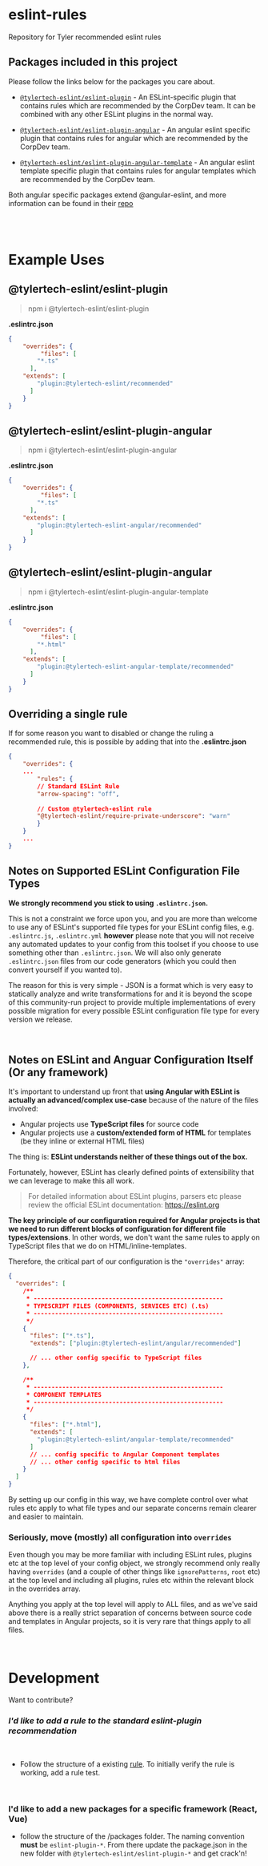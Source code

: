 # eslint-rules
Repository for Tyler recommended eslint rules


## Packages included in this project

Please follow the links below for the packages you care about.

- [`@tylertech-eslint/eslint-plugin`](./packages/eslint-plugin/) - An ESLint-specific plugin that contains rules which are recommended by the CorpDev team. It can be combined with any other ESLint plugins in the normal way.

- [`@tylertech-eslint/eslint-plugin-angular`](./packages/eslint-plugin-angular/) - An angular eslint specific plugin that contains rules for angular which are recommended by the CorpDev team.

- [`@tylertech-eslint/eslint-plugin-angular-template`](./packages/eslint-plugin-angular-template/) - An angular eslint template specific plugin that contains rules for angular templates which are recommended by the CorpDev team.

Both angular specific packages extend @angular-eslint, and more information can be found in their [repo](https://github.com/angular-eslint/angular-eslint)

<br>
<br>

# Example Uses
## @tylertech-eslint/eslint-plugin

> npm i @tylertech-eslint/eslint-plugin

**.eslintrc.json**
``` JSON
{
    "overrides": {
         "files": [
        "*.ts"
      ],
    "extends": [
        "plugin:@tylertech-eslint/recommended"
      ]
    }
}
```

## @tylertech-eslint/eslint-plugin-angular

> npm i @tylertech-eslint/eslint-plugin-angular

**.eslintrc.json**
``` JSON
{
    "overrides": {
         "files": [
        "*.ts"
      ],
    "extends": [
        "plugin:@tylertech-eslint-angular/recommended"
      ]
    }
}
```

## @tylertech-eslint/eslint-plugin-angular

> npm i @tylertech-eslint/eslint-plugin-angular-template

**.eslintrc.json**
``` JSON
{
    "overrides": {
         "files": [
        "*.html"
      ],
    "extends": [
        "plugin:@tylertech-eslint-angular-template/recommended"
      ]
    }
}
```

## Overriding a single rule
If for some reason you want to disabled or change the ruling a recommended rule, this is possible by adding that into the **.eslintrc.json**
``` JSON
{
    "overrides": {
    ...
        "rules": {
        // Standard ESLint Rule
        "arrow-spacing": "off",
        
        // Custom @tylertech-eslint rule
        "@tylertech-eslint/require-private-underscore": "warn"
        }
    }
    ...
}
```

## Notes on Supported ESLint Configuration File Types

**We strongly recommend you stick to using `.eslintrc.json`.**

This is not a constraint we force upon you, and you are more than welcome to use any of ESLint's supported file types for your ESLint config files, e.g. `.eslintrc.js`, `.eslintrc.yml` **however** please note that you will not receive any automated updates to your config from this toolset if you choose to use something other than `.eslintrc.json`. We will also only generate `.eslintrc.json` files from our code generators (which you could then convert yourself if you wanted to).

The reason for this is very simple - JSON is a format which is very easy to statically analyze and write transformations for and it is beyond the scope of this community-run project to provide multiple implementations of every possible migration for every possible ESLint configuration file type for every version we release.

<br>

## Notes on ESLint and Anguar Configuration Itself (Or any framework)

It's important to understand up front that **using Angular with ESLint is actually an advanced/complex use-case** because of the nature of the files involved:

- Angular projects use **TypeScript files** for source code
- Angular projects use a **custom/extended form of HTML** for templates (be they inline or external HTML files)

The thing is: **ESLint understands neither of these things out of the box.**

Fortunately, however, ESLint has clearly defined points of extensibility that we can leverage to make this all work.

> For detailed information about ESLint plugins, parsers etc please review the official ESLint documentation: https://eslint.org

**The key principle of our configuration required for Angular projects is that we need to run different blocks of configuration for different file types/extensions**. In other words, we don't want the same rules to apply on TypeScript files that we do on HTML/inline-templates.

Therefore, the critical part of our configuration is the `"overrides"` array:

```json
{
  "overrides": [
    /**
     * -----------------------------------------------------
     * TYPESCRIPT FILES (COMPONENTS, SERVICES ETC) (.ts)
     * -----------------------------------------------------
     */
    {
      "files": ["*.ts"],
      "extends": ["plugin:@tylertech-eslint/angular/recommended"]

      // ... other config specific to TypeScript files
    },

    /**
     * -----------------------------------------------------
     * COMPONENT TEMPLATES
     * -----------------------------------------------------
     */
    {
      "files": ["*.html"],
      "extends": [
        "plugin:@tylertech-eslint/angular-template/recommended"
      ]
      // ... config specific to Angular Component templates
      // ... other config specific to html files
    }
  ]
}
```

By setting up our config in this way, we have complete control over what rules etc apply to what file types and our separate concerns remain clearer and easier to maintain.

### Seriously, move (mostly) all configuration into `overrides`

Even though you may be more familiar with including ESLint rules, plugins etc at the top level of your config object, we strongly recommend only really having `overrides` (and a couple of other things like `ignorePatterns`, `root` etc) at the top level and including all plugins, rules etc within the relevant block in the overrides array.

Anything you apply at the top level will apply to ALL files, and as we've said above there is a really strict separation of concerns between source code and templates in Angular projects, so it is very rare that things apply to all files.

<br>

# Development
 Want to contribute? 
<br>
### *I'd like to add a rule to the standard eslint-plugin recommendation*
<br>

- Follow the structure of a existing [rule](/packages/eslint-plugin/src/rules/invalid-relative-Import-prefix.ts). To initially verify the rule is working, add a rule test.
<br>

### I'd like to add a new packages for a specific framework (React, Vue)
- follow the structure of the /packages folder. The naming convention **must** be `eslint-plugin-*`. From there update the package.json in the new folder with `@tylertech-eslint/eslint-plugin-*` and get crack'n!
